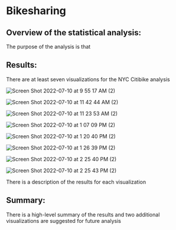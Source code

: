 # Bikesharing

## Overview of the statistical analysis:

The purpose of the analysis is that 

## Results:

There are at least seven visualizations for the NYC Citibike analysis

![Screen Shot 2022-07-10 at 9 55 17 AM (2)](https://user-images.githubusercontent.com/102264298/178159104-37002188-c4d8-48ee-8f98-36ab8d0db566.png)

![Screen Shot 2022-07-10 at 11 42 44 AM (2)](https://user-images.githubusercontent.com/102264298/178159110-14d3ab63-2353-4ec2-9f60-d16df115de38.png)


![Screen Shot 2022-07-10 at 11 23 53 AM (2)](https://user-images.githubusercontent.com/102264298/178159113-4e274651-ce57-4063-a744-2b6b63647e30.png)

![Screen Shot 2022-07-10 at 1 07 09 PM (2)](https://user-images.githubusercontent.com/102264298/178159118-67b778d5-358b-42ca-8584-e5ae52ead64c.png)

![Screen Shot 2022-07-10 at 1 20 40 PM (2)](https://user-images.githubusercontent.com/102264298/178159121-6e511d1a-0e4f-4a5b-853d-48431d47e918.png)


![Screen Shot 2022-07-10 at 1 26 39 PM (2)](https://user-images.githubusercontent.com/102264298/178159125-f3bfa55d-d230-4e03-9e68-a894cd641777.png)


![Screen Shot 2022-07-10 at 2 25 40 PM (2)](https://user-images.githubusercontent.com/102264298/178159199-4eca804d-6aa6-4257-98b0-b23e8f1a9efd.png)

![Screen Shot 2022-07-10 at 2 25 43 PM (2)](https://user-images.githubusercontent.com/102264298/178159200-6a8b963d-98bc-4418-a337-926e1520ddf8.png)


There is a description of the results for each visualization

## Summary:

There is a high-level summary of the results and two additional visualizations are suggested for future analysis
